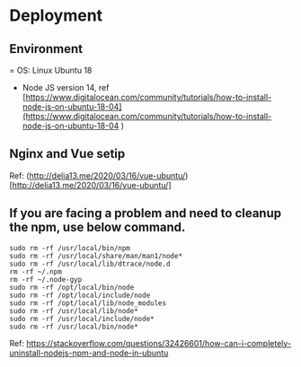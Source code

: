 # Deployment 

## Environment
= OS: Linux Ubuntu 18
- Node JS version 14, ref [https://www.digitalocean.com/community/tutorials/how-to-install-node-js-on-ubuntu-18-04](https://www.digitalocean.com/community/tutorials/how-to-install-node-js-on-ubuntu-18-04
)

## Nginx and Vue setip

Ref: (http://delia13.me/2020/03/16/vue-ubuntu/)[http://delia13.me/2020/03/16/vue-ubuntu/]

## If you are facing a problem and need to cleanup the npm, use below command.

````
sudo rm -rf /usr/local/bin/npm 
sudo rm -rf /usr/local/share/man/man1/node* 
sudo rm -rf /usr/local/lib/dtrace/node.d
rm -rf ~/.npm
rm -rf ~/.node-gyp
sudo rm -rf /opt/local/bin/node
sudo rm -rf /opt/local/include/node
sudo rm -rf /opt/local/lib/node_modules
sudo rm -rf /usr/local/lib/node*
sudo rm -rf /usr/local/include/node*
sudo rm -rf /usr/local/bin/node*
````
Ref: https://stackoverflow.com/questions/32426601/how-can-i-completely-uninstall-nodejs-npm-and-node-in-ubuntu


